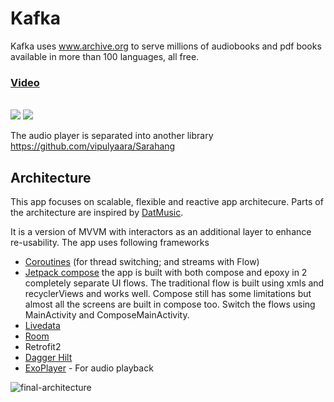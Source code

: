 # Kafka

Kafka uses www.archive.org to serve millions of audiobooks and pdf books available in more than 100 languages, all free.

### [Video](https://vimeo.com/user68598793/review/472788300/8256f4487c)

</br>


<img src="https://user-images.githubusercontent.com/6247940/218861002-ff07951f-e9a5-428a-ad60-05b5e1393ccd.png">
<img src="https://user-images.githubusercontent.com/6247940/218860894-99674641-3a46-46bc-83b5-fb4c9e83c805.png">


The audio player is separated into another library https://github.com/vipulyaara/Sarahang

## Architecture

This app focuses on scalable, flexible and reactive app architecure. Parts of the architecture are inspired by [DatMusic](https://github.com/alashow/datmusic-android).

It is a version of MVVM with interactors as an additional layer to enhance re-usability. The app uses following frameworks


* [Coroutines](https://kotlinlang.org/docs/reference/coroutines-overview.html) (for thread switching; and streams with Flow)
* [Jetpack compose](https://developer.android.com/jetpack/compose) 
the app is built with both compose and epoxy in 2 completely separate UI flows. The traditional flow is built using xmls and recyclerViews and works well. Compose still has some limitations but almost all the screens are built in compose too. Switch the flows using MainActivity and ComposeMainActivity.
* [Livedata](https://developer.android.com/topic/libraries/architecture/livedata)
* [Room](https://developer.android.com/topic/libraries/architecture/room)
* Retrofit2
* [Dagger Hilt](https://dagger.dev/hilt/)
* [ExoPlayer](https://github.com/google/ExoPlayer) - For audio playback


![final-architecture](https://user-images.githubusercontent.com/6247940/75632907-cb5f5780-5c00-11ea-974d-ff7a5e8b0a21.png)
